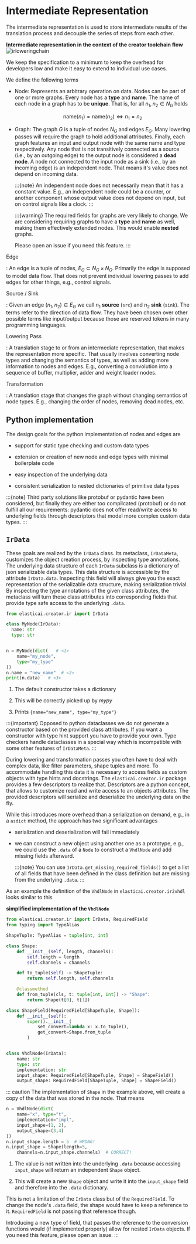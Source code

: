 # Intermediate Representation

The intermediate representation is used to store intermediate results of
the translation process and decouple the series of steps from each
other.

**Intermediate representation in the context of the creator toolchain
flow**
![irloweringchain](ir_lowering.svg)

We keep the specification to a minimum to keep the overhead for
developers low and make it easy to extend to individual use cases.

We define the following terms

* Node: Represents an arbitrary operation on data. Nodes can be part of one
  or more graphs. Every node has a **type** and **name**. The name of
  each node in a graph has to be **unique**. That is, for all
  $n_1, n_2 \in N_G$ holds

  $$
  \text{name}(n_1) = \text{name}(n_2) \Leftrightarrow n_1 = n_2
  $$

* Graph: The graph $G$ is a tuple of nodes $N_G$ and edges $E_G$. Many
    lowering passes will require the graph to hold additional
    attributes. Finally, each graph features an input and output node
    with the same name and type respectively. Any node that is not
    transitively connected as a source (i.e., by an outgoing edge) to
    the output node is considered a **dead node**. A node not connected
    to the input node as a sink (i.e., by an incoming edge) is an
    independent node. That means it's value does not depend on incoming
    data.

    :::{note}
    An independent node does not necessarily mean that it has a constant
    value. E.g., an independent node could be a counter, or another
    component whose output value does not depend on input, but on
    control signals like a clock.
    :::

    :::{warning}
    The required fields for graphs are very likely to change. We are
    considering requiring graphs to have a **type** and **name** as
    well, making them effectively extended nodes. This would enable
    **nested** graphs.

    Please open an issue if you need this feature.
    :::

Edge

:   An edge is a tuple of nodes, $E_G \subset N_G \times N_G$. Primarily
    the edge is supposed to model data flow. That does not prevent
    individual lowering passes to add edges for other things, e.g.,
    control signals.

Source / Sink

:   Given an edge $(n_1, n_2) \in E_G$ we call $n_1$ **source** (`src`) and
    $n_2$ **sink** (`sink`). The terms refer to the direction of data flow.
    They have been chosen over other possible terms like input/output because
    those are reserved tokens in many programming languages.

Lowering Pass

:   A translation stage to or from an intermediate representation, that
    makes the representation more specific. That usually involves
    converting node types and changing the semantics of types, as well
    as adding more information to nodes and edges. E.g., converting a
    convolution into a sequence of buffer, multiplier, adder and weight
    loader nodes.

Transformation

:   A translation stage that changes the graph without changing
    semantics of node types. E.g., changing the order of nodes, removing
    dead nodes, etc.

## Python implementation 

The design goals for the python implementation of nodes and edges are

-   support for static type checking and custom data types

-   extension or creation of new node and edge types with minimal
    boilerplate code

-   easy inspection of the underlying data

-   consistent serialization to nested dictionaries of primitive data
    types

:::{note}
Third party solutions like protobuf or pydantic have been considered,
but finally they are either too complicated (protobuf) or do not fulfill
all our requirements: pydantic does not offer read/write access to
underlying fields through descriptors that model more complex custom
data types.
:::

## `IrData` 

These goals are realized by the `IrData` class. Its metaclass,
`IrDataMeta`, customizes the object creation process, by inspecting type
annotations. The underlying data structure of each `IrData` subclass is
a dictionary of json serializable data types. This data structure is
accessible by the attribute `IrData.data`. Inspecting this field will
always give you the exact representation of the serializable data
structure, making serialization trivial. By inspecting the type
annotations of the given class attributes, the metaclass will turn these
class attributes into corresponding fields that provide type safe access
to the underlying `.data`.

``` python
from elasticai.creator.ir import IrData

class MyNode(IrData):
  name: str
  type: str


n = MyNode(dict(   # <1>
    name="my_node",
    type="my_type"
))
n.name = "new_name"  # <2>
print(n.data)   # <3>
```

1.  The default constructor takes a dictionary

2.  This will be correctly picked up by *mypy*

3.  Prints `{name="new_name", type="my_type"}`

:::{important}
Opposed to python dataclasses we do not generate a constructor based on
the provided class attributes. If you want a constructor with type hint
support you have to provide your own. Type checkers handle dataclasses
in a special way which is incompatible with some other features of
`IrDataMeta`.
:::

During lowering and transformation passes you often have to deal with
complex data, like filter parameters, shape tuples and more. To
accommodate handling this data it is necessary to access fields as
custom objects with type hints and docstrings. The
`elasticai.creator.ir` package provides a few descriptors to realize
that. Descriptors are a python concept, that allows to customize read
and write access to an objects attributes. The provided descriptors will
serialize and deserialize the underlying data on the fly.

While this introduces more overhead than a serialization on demand,
e.g., in a `asdict` method, the approach has two significant advantages

-   serialization and deserialization will fail immediately

-   we can construct a new object using another one as a prototype,
    e.g., we could use the `.data` of a `Node` to construct a `VhdlNode`
    and add missing fields afterward.

    :::{note}
    You can use `IrData.get_missing_required_fields()` to get a list of
    all fields that have been defined in the class definition but are
    missing from the underlying `.data`.
    :::

As an example the definition of the `VhdlNode` in
`elasticai.creator.ir2vhdl` looks similar to this

**simplified implementation of the `VhdlNode`**

``` python
from elasticai.creator.ir import IrData, RequiredField
from typing import TypeAlias

ShapeTuple: TypeAlias = tuple[int, int]

class Shape:
    def __init__(self, length, channels):
        self.length = length
        self.channels = channels

    def to_tuple(self) -> ShapeTuple:
        return self.length, self.channels

    @classmethod
    def from_tuple(cls, t: tuple[int, int]) -> "Shape":
        return Shape(t[0], t[1])

class ShapeField(RequiredField[ShapeTuple, Shape]):
    def __init__(self):
        super().__init__(
            set_convert=lambda x: x.to_tuple(),
            get_convert=Shape.from_tuple
        )


class VhdlNode(IrData):
    name: str
    type: str
    implementation: str
    input_shape: RequiredField[ShapeTuple, Shape] = ShapeField()
    output_shape: RequiredField[ShapeTuple, Shape] = ShapeField()
```

::: caution
The implementation of `Shape` in the example above, will create a copy
of the data that was stored in the node. That means

``` python
n = VhdlNode(dict(
    name="x", type="t",
    implementation="impl",
    input_shape=(1, 2),
    output_shape=(3,4)
))
n.input_shape.length = 5  # WRONG! 
n.input_shape = Shape(length=5,
    channels=n.input_shape.channels)  # CORRECT! 
```

1.  The value is not written into the underlying `.data` because
    accessing `input_shape` will return an independent `Shape` object.

2.  This will create a new `Shape` object and write it into the
    `input_shape` field and therefore into the `.data` dictionary.

This is not a limitation of the `IrData` class but of the
`RequiredField`. To change the node's `.data` field, the shape would
have to keep a reference to it. `RequiredField` is not passing that
reference though.

Introducing a new type of field, that passes the reference to the
conversion functions would (if implemented properly) allow for nested
`IrData` objects. If you need this feature, please open an issue.
:::
